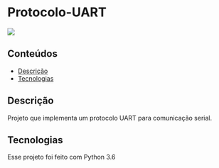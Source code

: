 # Protocolo-UART
![](https://img.shields.io/badge/-Python-informational?style=flat&logo=python&logoColor=white&color=F7D146)

## Conteúdos
* [Descrição](#descrição)
* [Tecnologias](#tecnologias)

## Descrição
Projeto que implementa um protocolo UART para comunicação serial.

## Tecnologias
Esse projeto foi feito com Python 3.6
